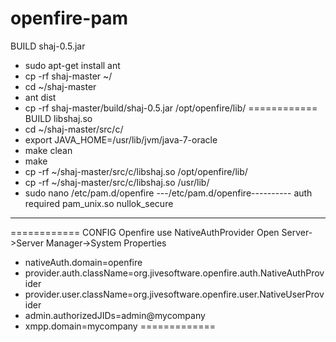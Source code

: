 openfire-pam
============
BUILD shaj-0.5.jar
+ sudo apt-get install ant
+ cp -rf shaj-master ~/
+ cd ~/shaj-master
+ ant dist
+ cp -rf shaj-master/build/shaj-0.5.jar /opt/openfire/lib/ 
============
BUILD libshaj.so
+ cd ~/shaj-master/src/c/
+ export JAVA_HOME=/usr/lib/jvm/java-7-oracle
+ make clean
+ make
+ cp -rf ~/shaj-master/src/c/libshaj.so /opt/openfire/lib/
+ cp -rf ~/shaj-master/src/c/libshaj.so /usr/lib/
+ sudo nano /etc/pam.d/openfire
 ---/etc/pam.d/openfire----------
  auth    required        pam_unix.so nullok_secure
 --------------------------------
============
CONFIG Openfire use NativeAuthProvider
Open Server->Server Manager->System Properties
+ nativeAuth.domain=openfire
+ provider.auth.className=org.jivesoftware.openfire.auth.NativeAuthProvider
+ provider.user.className=org.jivesoftware.openfire.user.NativeUserProvider
+ admin.authorizedJIDs=admin@mycompany
+ xmpp.domain=mycompany
=============
